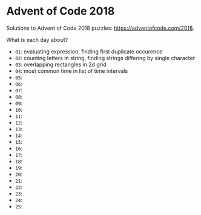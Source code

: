 # Advent of Code 2018

Solutions to Advent of Code 2018 puzzles: https://adventofcode.com/2018.

What is each day about?
- `01`: evaluating expression, finding first duplicate occurence
- `02`: counting letters in string, finding strings differing by single character
- `03`: overlapping rectangles in 2d grid
- `04`: most common time in list of time intervals
- `05`:
- `06`:
- `07`:
- `08`:
- `09`:
- `10`:
- `11`:
- `12`:
- `13`:
- `14`:
- `15`:
- `16`:
- `17`:
- `18`:
- `19`:
- `20`:
- `21`:
- `22`:
- `23`:
- `24`:
- `25`:

